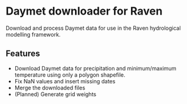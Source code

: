 # Daymet downloader for Raven
Download and process Daymet data for use in the Raven hydrological modelling framework.

## Features
 - Download Daymet data for precipitation and minimum/maximum temperature using only a polygon shapefile.
 - Fix NaN values and insert missing dates
 - Merge the downloaded files
 - (Planned) Generate grid weights
